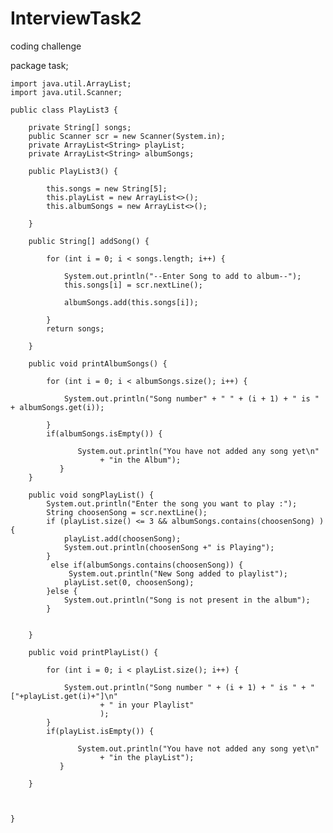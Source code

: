 # InterviewTask2
coding challenge 

package task;

	import java.util.ArrayList;
	import java.util.Scanner;

	public class PlayList3 {

		private String[] songs;
		public Scanner scr = new Scanner(System.in);
		private ArrayList<String> playList;
		private ArrayList<String> albumSongs;

		public PlayList3() {

			this.songs = new String[5];
			this.playList = new ArrayList<>();
			this.albumSongs = new ArrayList<>();

		}

		public String[] addSong() {
	     
			for (int i = 0; i < songs.length; i++) {

				System.out.println("--Enter Song to add to album--");
				this.songs[i] = scr.nextLine();

				albumSongs.add(this.songs[i]);

			}
			return songs;

		}

		public void printAlbumSongs() {

			for (int i = 0; i < albumSongs.size(); i++) {

				System.out.println("Song number" + " " + (i + 1) + " is " + albumSongs.get(i));

			}
			if(albumSongs.isEmpty()) {
		    	   
		    	   System.out.println("You have not added any song yet\n"
		    	   		+ "in the Album");
		       }
		}

		public void songPlayList() {
			System.out.println("Enter the song you want to play :");
			String choosenSong = scr.nextLine();
			if (playList.size() <= 3 && albumSongs.contains(choosenSong) ) {
	            playList.add(choosenSong);
				System.out.println(choosenSong +" is Playing");
		    }
			 else if(albumSongs.contains(choosenSong)) {
				 System.out.println("New Song added to playlist");
				playList.set(0, choosenSong);
			}else {
				System.out.println("Song is not present in the album");
			}
	       
			
		}

		public void printPlayList() {

			for (int i = 0; i < playList.size(); i++) {

				System.out.println("Song number " + (i + 1) + " is " + "["+playList.get(i)+"]\n"
						+ " in your Playlist"
						);
			}
			if(playList.isEmpty()) {
		    	   
		    	   System.out.println("You have not added any song yet\n"
		    	   		+ "in the playList");
		       }

		}
		
		

	}


